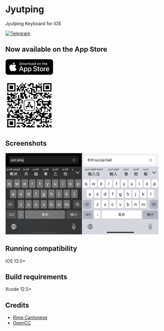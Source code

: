 Jyutping
======

Jyutping Keyboard for iOS

[![Telegram](https://img.shields.io/badge/Telegram-@jyutping-blue?style=for-the-badge&logo=telegram)](https://t.me/jyutping)

## Now available on the App Store

<a href="https://apps.apple.com/app/id1509367629">
<img src="images/app-store-badge.png" alt="App Store badge" width="150"/>
</a><br>
<br>
<a href="https://apps.apple.com/app/id1509367629">
<img src="images/app-store-link-qrcode.png" alt="App Store QR Code" width="150"/>
</a>

## Screenshots
<img src="images/screenshot.png" alt="screenshots" width="480"/>

## Running compatibility
iOS 13.0+

## Build requirements
Xcode 12.5+

## Credits
- [Rime Cantonese](https://github.com/rime/rime-cantonese)
- [OpenCC](https://github.com/BYVoid/OpenCC)
